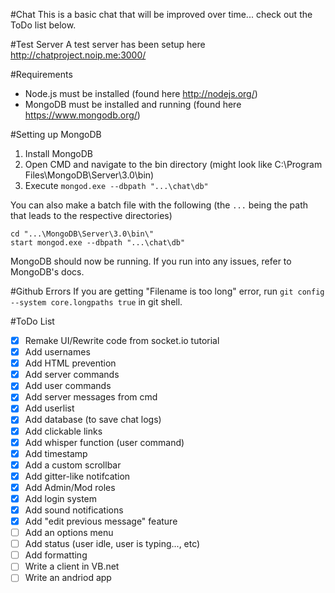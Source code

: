 #Chat
This is a basic chat that will be improved over time... check out the ToDo list below.

#Test Server
A test server has been setup here http://chatproject.noip.me:3000/

#Requirements
- Node.js must be installed (found here http://nodejs.org/)
- MongoDB must be installed and running (found here https://www.mongodb.org/)

#Setting up MongoDB
1. Install MongoDB
2. Open CMD and navigate to the bin directory (might look like C:\Program Files\MongoDB\Server\3.0\bin)
3. Execute `mongod.exe --dbpath "...\chat\db"`

You can also make a batch file with the following (the `...` being the path that leads to the respective directories)

```
cd "...\MongoDB\Server\3.0\bin\"
start mongod.exe --dbpath "...\chat\db"
```

MongoDB should now be running. If you run into any issues, refer to MongoDB's docs.

#Github Errors
If you are getting "Filename is too long" error, run `git config --system core.longpaths true` in git shell.

#ToDo List
- [x] Remake UI/Rewrite code from socket.io tutorial
- [x] Add usernames
- [x] Add HTML prevention
- [x] Add server commands
- [x] Add user commands
- [x] Add server messages from cmd
- [x] Add userlist
- [x] Add database (to save chat logs)
- [x] Add clickable links
- [x] Add whisper function (user command)
- [x] Add timestamp
- [x] Add a custom scrollbar
- [x] Add gitter-like notifcation
- [x] Add Admin/Mod roles
- [x] Add login system
- [x] Add sound notifications
- [x] Add "edit previous message" feature
- [ ] Add an options menu
- [ ] Add status (user idle, user is typing..., etc)
- [ ] Add formatting
- [ ] Write a client in VB.net
- [ ] Write an andriod app